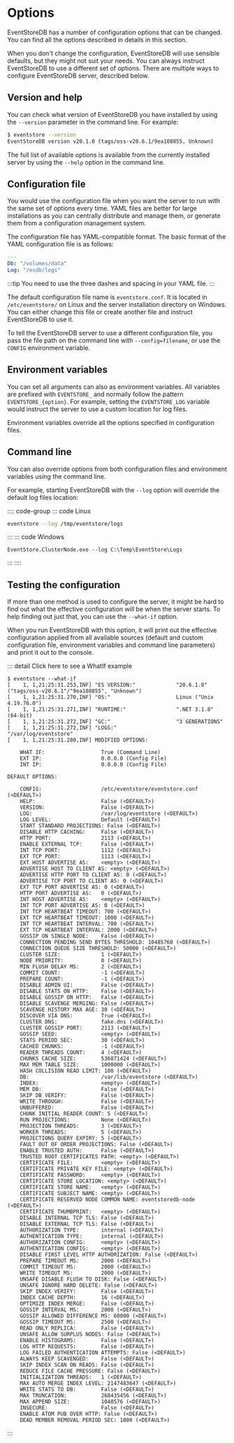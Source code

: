 # Options

EventStoreDB has a number of configuration options that can be changed. You can find all the options described in details in this section.

When you don't change the configuration, EventStoreDB will use sensible defaults, but they might not suit your needs. You can always instruct EventStoreDB to use a different set of options. There are multiple ways to configure EventStoreDB server, described below.

## Version and help

You can check what version of EventStoreDB you have installed by using the `--version` parameter in the command line. For example:

```bash
$ eventstore --version
EventStoreDB version v20.1.0 (tags/oss-v20.6.1/9ea108855, Unknown)
```

The full list of available options is available from the currently installed server by using the `--help` option in the command line.

## Configuration file

You would use the configuration file when you want the server to run with the same set of options every time. YAML files are better for large installations as you can centrally distribute and manage them, or generate them from a configuration management system.

The configuration file has YAML-compatible format. The basic format of the YAML configuration file is as follows:

```yaml
---
Db: "/volumes/data"
Log: "/esdb/logs"
```

:::tip
You need to use the three dashes and spacing in your YAML file.
:::

The default configuration file name is `eventstore.conf`. It is located in `/etc/eventstore/` on Linux and the server installation directory on Windows. You can either change this file or create another file and instruct EventStoreDB to use it.

To tell the EventStoreDB server to use a different configuration file, you pass the file path on the command line with `--config=filename`, or use the `CONFIG` environment variable.

## Environment variables

You can set all arguments can also as environment variables. All variables are prefixed with `EVENTSTORE_` and normally follow the pattern `EVENTSTORE_{option}`. For example, setting the `EVENTSTORE_LOG` variable would instruct the server to use a custom location for log files.

Environment variables override all the options specified in configuration files.

## Command line

You can also override options from both configuration files and environment variables using the command line.

For example, starting EventStoreDB with the `--log` option will override the default log files location:

:::: code-group
::: code Linux
```bash
eventstore --log /tmp/eventstore/logs
```
:::
::: code Windows
```
EventStore.ClusterNode.exe --log C:\Temp\EventStore\Logs
```
:::
::::

## Testing the configuration

If more than one method is used to configure the server, it might be hard to find out what the effective configuration will be when the server starts. To help finding out just that, you can use the `--what-if` option. 

When you run EventStoreDB with this option, it will print out the effective configuration applied from all available sources (default and custom configuration file, environment variables and command line parameters) and print it out to the console.

::: detail Click here to see a WhatIf example
```
$ eventstore --what-if
[    1, 1,21:25:31.253,INF] "ES VERSION:"             "20.6.1.0" ("tags/oss-v20.6.1"/"9ea108855", "Unknown")
[    1, 1,21:25:31.270,INF] "OS:"                     Linux ("Unix 4.19.76.0")
[    1, 1,21:25:31.271,INF] "RUNTIME:"                ".NET 3.1.8" (64-bit)
[    1, 1,21:25:31.272,INF] "GC:"                     "3 GENERATIONS"
[    1, 1,21:25:31.272,INF] "LOGS:"                   "/var/log/eventstore"
[    1, 1,21:25:31.280,INF] MODIFIED OPTIONS:

	WHAT IF:                  True (Command Line)
	EXT IP:                   0.0.0.0 (Config File)
	INT IP:                   0.0.0.0 (Config File)

DEFAULT OPTIONS:

	CONFIG:                   /etc/eventstore/eventstore.conf (<DEFAULT>)
	HELP:                     False (<DEFAULT>)
	VERSION:                  False (<DEFAULT>)
	LOG:                      /var/log/eventstore (<DEFAULT>)
	LOG LEVEL:                Default (<DEFAULT>)
	START STANDARD PROJECTIONS: False (<DEFAULT>)
	DISABLE HTTP CACHING:     False (<DEFAULT>)
	HTTP PORT:                2113 (<DEFAULT>)
	ENABLE EXTERNAL TCP:      False (<DEFAULT>)
	INT TCP PORT:             1112 (<DEFAULT>)
	EXT TCP PORT:             1113 (<DEFAULT>)
	EXT HOST ADVERTISE AS:    <empty> (<DEFAULT>)
	ADVERTISE HOST TO CLIENT AS: <empty> (<DEFAULT>)
	ADVERTISE HTTP PORT TO CLIENT AS: 0 (<DEFAULT>)
	ADVERTISE TCP PORT TO CLIENT AS: 0 (<DEFAULT>)
	EXT TCP PORT ADVERTISE AS: 0 (<DEFAULT>)
	HTTP PORT ADVERTISE AS:   0 (<DEFAULT>)
	INT HOST ADVERTISE AS:    <empty> (<DEFAULT>)
	INT TCP PORT ADVERTISE AS: 0 (<DEFAULT>)
	INT TCP HEARTBEAT TIMEOUT: 700 (<DEFAULT>)
	EXT TCP HEARTBEAT TIMEOUT: 1000 (<DEFAULT>)
	INT TCP HEARTBEAT INTERVAL: 700 (<DEFAULT>)
	EXT TCP HEARTBEAT INTERVAL: 2000 (<DEFAULT>)
	GOSSIP ON SINGLE NODE:    False (<DEFAULT>)
	CONNECTION PENDING SEND BYTES THRESHOLD: 10485760 (<DEFAULT>)
	CONNECTION QUEUE SIZE THRESHOLD: 50000 (<DEFAULT>)
	CLUSTER SIZE:             1 (<DEFAULT>)
	NODE PRIORITY:            0 (<DEFAULT>)
	MIN FLUSH DELAY MS:       2 (<DEFAULT>)
	COMMIT COUNT:             -1 (<DEFAULT>)
	PREPARE COUNT:            -1 (<DEFAULT>)
	DISABLE ADMIN UI:         False (<DEFAULT>)
	DISABLE STATS ON HTTP:    False (<DEFAULT>)
	DISABLE GOSSIP ON HTTP:   False (<DEFAULT>)
	DISABLE SCAVENGE MERGING: False (<DEFAULT>)
	SCAVENGE HISTORY MAX AGE: 30 (<DEFAULT>)
	DISCOVER VIA DNS:         True (<DEFAULT>)
	CLUSTER DNS:              fake.dns (<DEFAULT>)
	CLUSTER GOSSIP PORT:      2113 (<DEFAULT>)
	GOSSIP SEED:              <empty> (<DEFAULT>)
	STATS PERIOD SEC:         30 (<DEFAULT>)
	CACHED CHUNKS:            -1 (<DEFAULT>)
	READER THREADS COUNT:     4 (<DEFAULT>)
	CHUNKS CACHE SIZE:        536871424 (<DEFAULT>)
	MAX MEM TABLE SIZE:       1000000 (<DEFAULT>)
	HASH COLLISION READ LIMIT: 100 (<DEFAULT>)
	DB:                       /var/lib/eventstore (<DEFAULT>)
	INDEX:                    <empty> (<DEFAULT>)
	MEM DB:                   False (<DEFAULT>)
	SKIP DB VERIFY:           False (<DEFAULT>)
	WRITE THROUGH:            False (<DEFAULT>)
	UNBUFFERED:               False (<DEFAULT>)
	CHUNK INITIAL READER COUNT: 5 (<DEFAULT>)
	RUN PROJECTIONS:          None (<DEFAULT>)
	PROJECTION THREADS:       3 (<DEFAULT>)
	WORKER THREADS:           5 (<DEFAULT>)
	PROJECTIONS QUERY EXPIRY: 5 (<DEFAULT>)
	FAULT OUT OF ORDER PROJECTIONS: False (<DEFAULT>)
	ENABLE TRUSTED AUTH:      False (<DEFAULT>)
	TRUSTED ROOT CERTIFICATES PATH: <empty> (<DEFAULT>)
	CERTIFICATE FILE:         <empty> (<DEFAULT>)
	CERTIFICATE PRIVATE KEY FILE: <empty> (<DEFAULT>)
	CERTIFICATE PASSWORD:     <empty> (<DEFAULT>)
	CERTIFICATE STORE LOCATION: <empty> (<DEFAULT>)
	CERTIFICATE STORE NAME:   <empty> (<DEFAULT>)
	CERTIFICATE SUBJECT NAME: <empty> (<DEFAULT>)
	CERTIFICATE RESERVED NODE COMMON NAME: eventstoredb-node (<DEFAULT>)
	CERTIFICATE THUMBPRINT:   <empty> (<DEFAULT>)
	DISABLE INTERNAL TCP TLS: False (<DEFAULT>)
	DISABLE EXTERNAL TCP TLS: False (<DEFAULT>)
	AUTHORIZATION TYPE:       internal (<DEFAULT>)
	AUTHENTICATION TYPE:      internal (<DEFAULT>)
	AUTHORIZATION CONFIG:     <empty> (<DEFAULT>)
	AUTHENTICATION CONFIG:    <empty> (<DEFAULT>)
	DISABLE FIRST LEVEL HTTP AUTHORIZATION: False (<DEFAULT>)
	PREPARE TIMEOUT MS:       2000 (<DEFAULT>)
	COMMIT TIMEOUT MS:        2000 (<DEFAULT>)
	WRITE TIMEOUT MS:         2000 (<DEFAULT>)
	UNSAFE DISABLE FLUSH TO DISK: False (<DEFAULT>)
	UNSAFE IGNORE HARD DELETE: False (<DEFAULT>)
	SKIP INDEX VERIFY:        False (<DEFAULT>)
	INDEX CACHE DEPTH:        16 (<DEFAULT>)
	OPTIMIZE INDEX MERGE:     False (<DEFAULT>)
	GOSSIP INTERVAL MS:       2000 (<DEFAULT>)
	GOSSIP ALLOWED DIFFERENCE MS: 60000 (<DEFAULT>)
	GOSSIP TIMEOUT MS:        2500 (<DEFAULT>)
	READ ONLY REPLICA:        False (<DEFAULT>)
	UNSAFE ALLOW SURPLUS NODES: False (<DEFAULT>)
	ENABLE HISTOGRAMS:        False (<DEFAULT>)
	LOG HTTP REQUESTS:        False (<DEFAULT>)
	LOG FAILED AUTHENTICATION ATTEMPTS: False (<DEFAULT>)
	ALWAYS KEEP SCAVENGED:    False (<DEFAULT>)
	SKIP INDEX SCAN ON READS: False (<DEFAULT>)
	REDUCE FILE CACHE PRESSURE: False (<DEFAULT>)
	INITIALIZATION THREADS:   1 (<DEFAULT>)
	MAX AUTO MERGE INDEX LEVEL: 2147483647 (<DEFAULT>)
	WRITE STATS TO DB:        False (<DEFAULT>)
	MAX TRUNCATION:           268435456 (<DEFAULT>)
	MAX APPEND SIZE:          1048576 (<DEFAULT>)
	INSECURE:                 False (<DEFAULT>)
	ENABLE ATOM PUB OVER HTTP: False (<DEFAULT>)
	DEAD MEMBER REMOVAL PERIOD SEC: 1800 (<DEFAULT>)
```
:::

